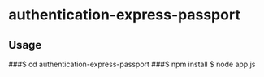 # authentication-express-passport
## Usage

###$ cd authentication-express-passport
###$ npm install
$ node app.js
